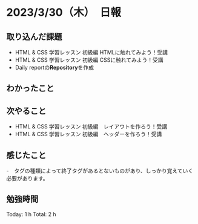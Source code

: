 # 2023/3/30（木）　日報
## 取り込んだ課題
- HTML & CSS 学習レッスン 初級編 HTMLに触れてみよう！受講
- HTML & CSS 学習レッスン 初級編 CSSに触れてみよう！受講
- Daily reportの**Repository**を作成

## わかったこと

## 次やること
- HTML & CSS 学習レッスン 初級編　レイアウトを作ろう！受講
- HTML & CSS 学習レッスン 初級編　ヘッダーを作ろう！受講

## 感じたこと
-　タグの種類によって終了タグがあるとないものがあり、しっかり覚えていく必要があります。

## 勉強時間
Today: 1 h
Total: 2 h
